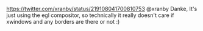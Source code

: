 https://twitter.com/xranby/status/219108041700810753 @xranby Danke, It's just using the egl compositor, so technically it really doesn't care if xwindows and any borders are there or not :)